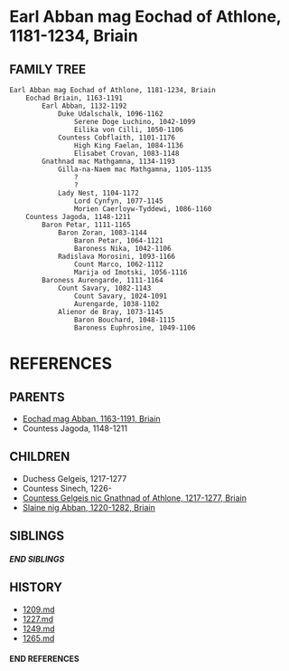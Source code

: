 # Earl Abban mag Eochad of Athlone, 1181-1234, Briain

## FAMILY TREE 
```
Earl Abban mag Eochad of Athlone, 1181-1234, Briain
    Eochad Briain, 1163-1191
        Earl Abban, 1132-1192
            Duke Udalschalk, 1096-1162
                Serene Doge Luchino, 1042-1099
                Eilika von Cilli, 1050-1106
            Countess Cobflaith, 1101-1176
                High King Faelan, 1084-1136
                Elisabet Crovan, 1083-1148
        Gnathnad mac Mathgamna, 1134-1193
            Gilla-na-Naem mac Mathgamna, 1105-1135
                ?
                ?
            Lady Nest, 1104-1172
                Lord Cynfyn, 1077-1145
                Morien Caerloyw-Tyddewi, 1086-1160
    Countess Jagoda, 1148-1211
        Baron Petar, 1111-1165
            Baron Zoran, 1083-1144
                Baron Petar, 1064-1121
                Baroness Nika, 1042-1106
            Radislava Morosini, 1093-1166
                Count Marco, 1062-1112
                Marija od Imotski, 1056-1116
        Baroness Aurengarde, 1111-1164
            Count Savary, 1082-1143
                Count Savary, 1024-1091
                Aurengarde, 1038-1102
            Alienor de Bray, 1073-1145
                Baron Bouchard, 1048-1115
                Baroness Euphrosine, 1049-1106
```


# REFERENCES

## PARENTS 
* [Eochad mag Abban, 1163-1191, Briain](p/eochad_mag_abban_1163.md)
* Countess Jagoda, 1148-1211

## CHILDREN 
* Duchess Gelgeis, 1217-1277
* Countess Sinech, 1226-
* [Countess Gelgeis nic Gnathnad of Athlone, 1217-1277, Briain](p/gelgeis_nic_gnathnad_1217.md)
* [Slaine nig Abban, 1220-1282, Briain](p/slaine_nig_abban_1220.md)

## SIBLINGS

##### END SIBLINGS  
## HISTORY
* [1209.md](../h/1209.md)
* [1227.md](../h/1227.md)
* [1249.md](../h/1249.md)
* [1265.md](../h/1265.md)

#### END REFERENCES
